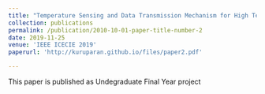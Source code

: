 ```yaml
---
title: "Temperature Sensing and Data Transmission Mechanism for High Temperature Applications"
collection: publications
permalink: /publication/2010-10-01-paper-title-number-2
date: 2019-11-25
venue: 'IEEE ICECIE 2019'
paperurl: 'http://kuruparan.github.io/files/paper2.pdf'

---
```

This paper is published as Undegraduate Final Year project
